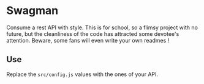 # Swagman

Consume a rest API with style. This is for school, so a flimsy project with no 
future, but the cleanliness of the code has attracted some devotee's attention.
Beware, some fans will even write your own readmes !



## Use

Replace the `src/config.js` values with the ones of your API.

